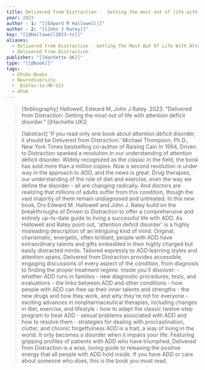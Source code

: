 ```yaml
---
title: Delivered from Distraction -  Getting the most out of life with attention deficit disorder
year: 2023
author - 1: "[[Edward M Hallowell]]"
author - 2: "[[John J Ratey]]"
key: "[[@Hallowell2023-ts]]"
aliases:
  - Delivered From Distraction - Getting The Most Out Of Life With Attention Deficit Disorder
  - Delivered From Distraction
publisher: "[[Hachette UK]]"
type: "[[@book]]"
tags:
  - EPubs-Books
  - Neurodiversity
  - _BibTex-to-MD-Git
  - ePub
---
```


> [!bibliography]
> Hallowell, Edward M, John J Ratey. 2023. “Delivered from Distraction: Getting the most out of life with attention deficit disorder.” [[Hachette UK]]

> [!abstract]
> 'If you read only one book about attention deficit disorder, it should be Delivered from Distraction.' Michael Thompson, Ph.D., New York Times bestselling co-author of Raising Cain In 1994, Driven to Distraction sparked a revolution in our understanding of attention deficit disorder. Widely recognized as the classic in the field, the book has sold more than a million copies. Now a second revolution is under way in the approach to ADD, and the news is great. Drug therapies, our understanding of the role of diet and exercise, even the way we define the disorder - all are changing radically. And doctors are realizing that millions of adults suffer from this condition, though the vast majority of them remain undiagnosed and untreated. In this new book, Drs Edward M. Hallowell and John J. Ratey build on the breakthroughs of Driven to Distraction to offer a comprehensive and entirely up-to-date guide to living a successful life with ADD. As Hallowell and Ratey point out, 'attention deficit disorder' is a highly misleading description of an intriguing kind of mind. Original, charismatic, energetic, often brilliant, people with ADD have extraordinary talents and gifts embedded in their highly charged but easily distracted minds. Tailored expressly to ADD learning styles and attention spans, Delivered from Distraction provides accessible, engaging discussions of every aspect of the condition, from diagnosis to finding the proper treatment regime. Inside you'll discover: - whether ADD runs in families - new diagnostic procedures, tests, and evaluations - the links between ADD and other conditions - how people with ADD can free up their inner talents and strengths - the new drugs and how they work, and why they're not for everyone - exciting advances in nonpharmaceutical therapies, including changes in diet, exercise, and lifestyle - how to adapt the classic twelve-step program to treat ADD - sexual problems associated with ADD and how to resolve them - strategies for dealing with procrastination, clutter, and chronic forgetfulness ADD is a trait, a way of living in the world. It only becomes a disorder when it impairs your life. Featuring gripping profiles of patients with ADD who have triumphed, Delivered from Distraction is a wise, loving guide to releasing the positive energy that all people with ADD hold inside. If you have ADD or care about someone who does, this is the book you must read.